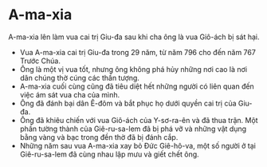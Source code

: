 # A-ma-xia

A-ma-xia lên làm vua cai trị Giu-đa sau khi cha ông là vua Giô-ách bị sát hại.
- Vua A-ma-xia cai trị Giu-đa trong 29 năm, từ năm 796 cho đến năm 767 Trước Chúa.
- Ông là một vị vua tốt, nhưng ông không phá hủy những nơi cao là nơi dân chúng thờ cúng các thần tượng.
- A-ma-xia cuối cùng cũng đã tiêu diệt hết những người có liên quan đến việc ám sát vua cha của mình.
- Ông đã đánh bại dân Ê-đôm và bắt phục họ dưới quyền cai trị của Giu-đa.
- Ông đã khiêu chiến với vua Giô-ách của Y-sơ-ra-ên và đã thua trận. Một phần tường thành của Giê-ru-sa-lem đã bị phá vỡ và những vật dụng bằng vàng và bạc trong đền thờ đã bị đánh cắp.
- Những năm sau vua A-ma-xia xay bỏ Đức Giê-hô-va, một số người ở tại Giê-ru-sa-lem đã cùng nhau lập mưu và giết chết ông.

